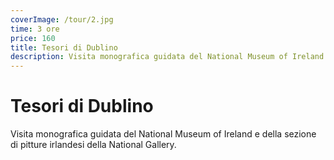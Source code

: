 ```yaml
---
coverImage: /tour/2.jpg
time: 3 ore
price: 160
title: Tesori di Dublino
description: Visita monografica guidata del National Museum of Ireland e della sezione di pitture irlandesi della National Gallery.
---
```


# Tesori di Dublino

Visita monografica guidata del National Museum of Ireland e della sezione di pitture irlandesi della National Gallery.
